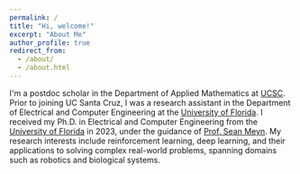 ```yaml
---
permalink: /
title: "Hi, welcome!"
excerpt: "About Me"
author_profile: true
redirect_from: 
  - /about/
  - /about.html
---
```


I'm a postdoc scholar in the Department of Applied Mathematics at [UCSC](https://engineering.ucsc.edu/departments/applied-mathematics/). 
Prior to joining UC Santa Cruz, I was a research assistant in the Department of Electrical and Computer Engineering at 
the [University of Florida](https://www.ufl.edu/). I received my Ph.D. in Electrical and Computer Engineering 
from the [University of Florida](https://www.ufl.edu/) in 2023, 
under the guidance of [Prof. Sean Meyn](https://meyn.ece.ufl.edu/about/). 
My research interests include reinforcement learning, deep learning, and their applications to solving complex 
real-world problems, spanning domains such as robotics and biological systems. 